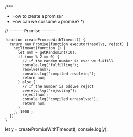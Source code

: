 /***
 * How to create a promise?
 * How can we consume a promise?
 */

// ------- Promise -------

```
function createPromiseWithTimeout() {
  return new Promise(function executor(resolve, reject) {
    setTimeout(function () {
      let num = getRandomInt(10);
      if (num % 2 == 0) {
        // if the random number is even we fulfill
        console.log("fulfilling");
        resolve(num);
        console.log("compiled resolving");
        return num;
      } else {
        // if the number is odd,we reject
        console.log("rejecting");
        reject(num);
        console.log("compiled unresolved");
        return num;
      }
    }, 1000);
  });
}
```

let y = createPromiseWithTimeout();
console.log(y);
